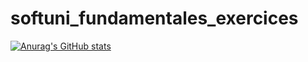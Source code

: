 # softuni_fundamentales_exercices
[![Anurag's GitHub stats](https://github-readme-stats.vercel.app/api?username=Mikeeyh)](https://github.com/anuraghazra/github-readme-stats)
